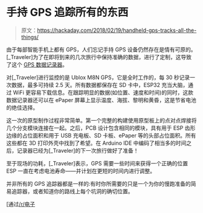 # 手持 GPS 追踪所有的东西

> 原文：<https://hackaday.com/2018/02/19/handheld-gps-tracks-all-the-things/>

由于每部智能手机上都有 GPS，人们忘记手持 GPS 设备仍然存在是情有可原的。[_Traveler]为了在即将到来的几次旅行中保持准确的数据，进行了定制，这导致了这个 [GPS 数据记录器](https://imgur.com/a/ifCec)。

对[_Traveler]进行监控的是 Ublox M8N GPS，它是全时工作的，每 30 秒记录一次数据，最多可持续 2.5 天。所有数据都保存在 SD 卡中，ESP32 充当大脑，通过 WiFi 更容易下载信息。在跟踪明显的数据(如位置、速度和时间)的同时，这款数据记录器还可以在 ePaper 屏幕上显示温度、海拔、黎明和黄昏，这是节省电池的绝佳选择。

这一次的原型制作过程非常简单。第一个完整的构建使用原型板上的点对点焊接将几个分支模块连接在一起。之后，PCB 设计包含相同的模块，具有用于 ESP 齿形边缘的占位面积和用于 USB 充电板、SD 卡板、ePaper 等的头部占位面积。所有这些都在 3D 打印外壳中找到了希望。在 Arduino IDE 中编码了相当多的时间之后，记录器已经为[_Traveler]的下一次旅行做好了准备！

至于现场的功耗，[_Traveler]表示，GPS 需要一些时间来获得一个正确的位置 ESP 一直在考虑电池寿命——并计划在更短的时间内进行调整。

并非所有的 GPS 追踪器都是一样的:有时你所需要的只是一个为你的慢跑准备的简易追踪器，或者知道你的路线上每个坑洞的确切位置。

[通过[/r/电子](https://www.reddit.com/r/electronics/comments/7wx9zo/3_months_later_finally_finished_the_gps_logger_i/)